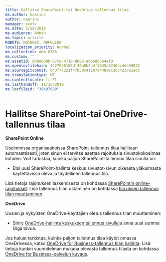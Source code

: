 ```yaml
---
title: Hallitse SharePoint-tai OneDrive-tallennus tilaa
ms.author: kaarins
author: kaarins
manager: scotv
ms.date: 5/18/2018
ms.audience: Admin
ms.topic: article
ROBOTS: NOINDEX, NOFOLLOW
localization_priority: Normal
ms.collection: Adm_O365
ms.custom: ''
ms.assetid: 8b0e6b9b-67c9-4716-8602-ebb58b364ef9
ms.openlocfilehash: 4427626108df36a8b8b4f5535a8236bc4de59832
ms.sourcegitcommit: b43f77221f47b50c41197a448a9c26c423ce1ad5
ms.translationtype: MT
ms.contentlocale: fi-FI
ms.lasthandoff: 11/15/2019
ms.locfileid: "36497080"
---
```

# <a name="manage-your-sharepoint-or-onedrive-storage"></a>Hallitse SharePoint-tai OneDrive-tallennus tilaa

 **SharePoint Online**
  
Useimmissa organisaatioissa SharePoint-tallennus tilaa hallitaan automaattisesti, joten sinun ei tarvitse asettaa rajoituksia sivustokokoelmaa kohden. Voit tarkistaa, kuinka paljon SharePoint-tallennus tilaa sinulla on:
  
- Etsi uusi SharePoint-hallinta keskus sivustot-sivun oikeasta yläkulmasta käytettävissä oleva ja täydellinen tallennus tila.
    
Lisä tietoja rajoituksen laskemisesta on kohdassa [SharePointin online-rajoitukset](https://go.microsoft.com/fwlink/p/?LinkID=856113). Lisä tallennus tilan ostaminen on kohdassa [tila uksen tallennus tilan muuttaminen](https://go.microsoft.com/fwlink/?linkid=866428).
  
 **OneDrive**
  
Uusien ja nykyisten OneDrive-käyttäjien oletus tallennus tilan muuttaminen:
  
- Siirry [OneDrive-hallinta keskuksen tallennus sivulle](https://admin.onedrive.com/?v=StorageSettings)ja anna uusi summa Giga tavua.
    
Jos haluat tarkistaa, kuinka paljon tallennus tilaa käytät omassa OneDrivessa, katso [OneDrive for Business-tallennus tilan hallinta](https://go.microsoft.com/fwlink/?linkid=866429). Lisä tietoja kunkin suunnitelman mukana olevasta tallennus tilasta on kohdassa [OneDrive for Business-palvelun kuvaus](https://go.microsoft.com/fwlink/p/?LinkID=826071).
  

